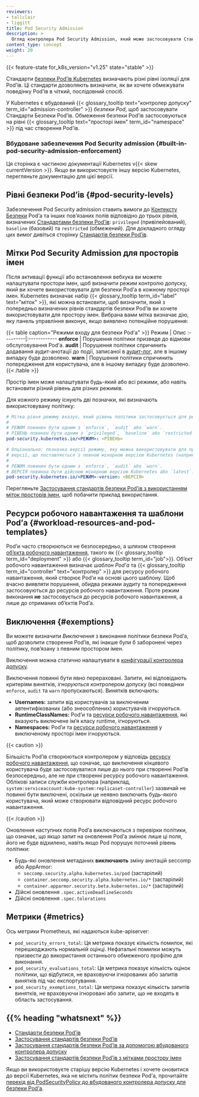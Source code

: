 ```yaml
---
reviewers:
- tallclair
- liggitt
title: Pod Security Admission
description: >
  Огляд контролера Pod Security Admission, який може застосовувати Стандарти Безпеки Podʼів.
content_type: concept
weight: 20
---
```


<!-- overview -->

{{< feature-state for_k8s_version="v1.25" state="stable" >}}

Стандарти [безпеки Podʼів Kubernetes](/uk/docs/concepts/security/pod-security-standards/) визначають різні рівні ізоляції для Podʼів. Ці стандарти дозволяють визначити, як ви хочете обмежувати поведінку Podʼів в чіткий, послідовний спосіб.

У Kubernetes є вбудований {{< glossary_tooltip text="контролер допуску" term_id="admission-controller" >}} _безпеки Pod_, щоб застосовувати Стандарти Безпеки Podʼів. Обмеження безпеки Podʼів застосовуються на рівні {{< glossary_tooltip text="просторі імен" term_id="namespace" >}} під час створення Podʼів.

### Вбудоване забезпечення Pod Security admission {#built-in-pod-security-admission-enforcement}

Ця сторінка є частиною документації Kubernetes v{{< skew currentVersion >}}. Якщо ви використовуєте іншу версію Kubernetes, перегляньте документацію для цієї версії.

<!-- body -->

## Рівні безпеки Podʼів {#pod-security-levels}

Забезпечення Pod Security admission ставить вимоги до [Контексту Безпеки](/uk/docs/tasks/configure-pod-container/security-context/) Podʼа та інших повʼязаних полів відповідно до трьох рівнів, визначених [Стандартами безпеки Podʼів](/uk/docs/concepts/security/pod-security-standards): `privileged` (привілейований), `baseline` (базовий) та `restricted` (обмежений). Для докладного огляду цих вимог дивіться сторінку [Стандартів безпеки Podʼів](/uk/docs/concepts/security/pod-security-standards).

## Мітки Pod Security Admission для просторів імен

Після активації функції або встановлення вебхука ви можете налаштувати простори імен, щоб визначити режим контролю допуску, який ви хочете використовувати для безпеки Podʼа в кожному просторі імен. Kubernetes визначає набір {{< glossary_tooltip term_id="label" text="міток" >}}, які можна встановити, щоб визначити, який з попередньо визначених рівнів стандартів безпеки Podʼів ви хочете використовувати для простору імен. Вибрана вами мітка визначає дію, яку панель управління виконує, якщо виявлено потенційне порушення:

{{< table caption="Режими входу для безпеки Podʼа" >}}
Режим | Опис
:---------|:------------
**enforce** | Порушення політики призведе до відмови обслуговування Podʼа.
**audit** | Порушення політики спричинить додавання аудит-анотації до події, записаної в [аудит-лог](/uk/docs/tasks/debug/debug-cluster/audit/), але в іншому випадку буде дозволено.
**warn** | Порушення політики спричинить попередження для користувача, але в іншому випадку буде дозволено.
{{< /table >}}

Простір імен може налаштувати будь-який або всі режими, або навіть встановити різний рівень для різних режимів.

Для кожного режиму існують дві позначки, які визначають використовувану політику:

```yaml
# Мітка рівня режиму вказує, який рівень політики застосовується для режиму.
#
# РЕЖИМ повинен бути одним з `enforce`, `audit` або `warn`.
# РІВЕНЬ повинен бути одним з `privileged`, `baseline` або `restricted`.
pod-security.kubernetes.io/<РЕЖИМ>: <РІВЕНЬ>

# Опціонально: позначка версії режиму, яку можна використовувати для привʼязки політики до
# версії, що поставляється з певною мінорною версією Kubernetes (наприклад, v{{< skew currentVersion >}}).
#
# РЕЖИМ повинен бути одним з `enforce`, `audit` або `warn`.
# ВЕРСІЯ повинна бути дійсною мінорною версією Kubernetes або `latest`.
pod-security.kubernetes.io/<РЕЖИМ>-version: <ВЕРСІЯ>
```

Перегляньте [Застосування стандартів безпеки Podʼів з використанням міток просторів імен](/uk/docs/tasks/configure-pod-container/enforce-standards-namespace-labels), щоб побачити приклад використання.

## Ресурси робочого навантаження та шаблони Podʼа {#workload-resources-and-pod-templates}

Podʼи часто створюються не безпосередньо, а шляхом створення [обʼєкта робочого навантаження](/uk/docs/concepts/workloads/controllers/), такого як {{< glossary_tooltip term_id="deployment" >}} або {{< glossary_tooltip term_id="job">}}. Обʼєкт робочого навантаження визначає _шаблон Podʼа_ та {{< glossary_tooltip term_id="controller" text="контролер" >}} для ресурсу робочого навантаження, який створює Podʼи на основі цього шаблону. Щоб вчасно виявляти порушення, обидва режими аудиту та попередження застосовуються до ресурсів робочого навантаження. Проте режим виконання **не** застосовується до ресурсів робочого навантаження, а лише до отриманих обʼєктів Podʼа.

## Виключення {#exemptions}

Ви можете визначити _Виключення_ з виконання політики безпеки Podʼа, щоб дозволити створення Podʼів, які інакше були б заборонені через політику, повʼязану з певним простором імен.

Виключення можна статично налаштувати в [конфігурації контролера допуску](/uk/docs/tasks/configure-pod-container/enforce-standards-admission-controller/#configure-the-admission-controller).

Виключення повинні бути явно перераховані. Запити, які відповідають критеріям винятків, _ігноруються_ контролером допуску (всі поведінки `enforce`, `audit` та `warn` пропускаються). Винятків включають:

- **Usernames:** запити від користувачів за виключеним автентифікованих (або знеособлених) користувачів ігноруються.
- **RuntimeClassNames:** Podʼи та [ресурси робочого навантаження](#workload-resources-and-pod-templates), які вказують виключене імʼя класу runtime, ігноруються.
- **Namespaces:** Podʼи та [ресурси робочого навантаження](#workload-resources-and-pod-templates) у виключеному просторі імен ігноруються.

{{< caution >}}

Більшість Podʼів створюються контролером у відповідь [ресурсу робочого навантаження](#workload-resources-and-pod-templates), що означає, що виключення кінцевого користувача буде застосовуватися лише до нього при створенні Podʼів безпосередньо, але не при створенні ресурсу робочого навантаження. Облікові записи служби контролера (наприклад, `system:serviceaccount:kube-system:replicaset-controller`) зазвичай не повинні бути виключені, оскільки це неявно виключить будь-якого користувача, який може створювати відповідний ресурс робочого навантаження.

{{< /caution >}}

Оновлення наступних полів Podʼа виключаються з перевірки політики, що означає, що якщо запит на оновлення Podʼа змінює лише ці поля, його не буде відхилено, навіть якщо Pod порушує поточний рівень політики:

- Будь-які оновлення метаданих **виключають** зміну анотацій seccomp або AppArmor:
  - `seccomp.security.alpha.kubernetes.io/pod` (застарілий)
  - `container.seccomp.security.alpha.kubernetes.io/*` (застарілий)
  - `container.apparmor.security.beta.kubernetes.io/*` (застарілий)
- Дійсні оновлення `.spec.activeDeadlineSeconds`
- Дійсні оновлення `.spec.tolerations`

## Метрики {#metrics}

Ось метрики Prometheus, які надаються kube-apiserver:

- `pod_security_errors_total`: Ця метрика показує кількість помилок, які перешкоджають нормальній оцінці. Нефатальні помилки можуть призвести до використання останнього обмеженого профілю для виконання.
- `pod_security_evaluations_total`: Ця метрика показує кількість оцінок політики, що відбулися, не враховуючи ігнорованих або запитів винятків під час експортування.
- `pod_security_exemptions_total`: Ця метрика показує кількість запитів винятків, не враховуючи ігноровані або запити, що не входять в область застосування.

## {{% heading "whatsnext" %}}

- [Стандарти безпеки Podʼів](/uk/docs/concepts/security/pod-security-standards)
- [Застосування стандартів безпеки Podʼів](/uk/docs/setup/best-practices/enforcing-pod-security-standards)
- [Застосування стандартів безпеки Podʼів за допомогою вбудованого контролера допуску](/uk/docs/tasks/configure-pod-container/enforce-standards-admission-controller)
- [Застосування стандартів безпеки Podʼів з мітками простору імен](/uk/docs/tasks/configure-pod-container/enforce-standards-namespace-labels)

Якщо ви використовуєте старішу версію Kubernetes і хочете оновитися до версії Kubernetes, яка не містить політик безпеки Podʼа, прочитайте [перехід від PodSecurityPolicy до вбудованого контролера допуску для безпеки Podʼа](/uk/docs/tasks/configure-pod-container/migrate-from-psp).
